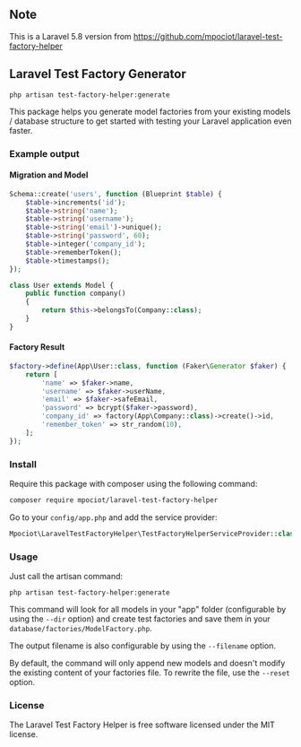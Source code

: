 ## Note

This is a Laravel 5.8 version from https://github.com/mpociot/laravel-test-factory-helper

## Laravel Test Factory Generator

`php artisan test-factory-helper:generate`

This package helps you generate model factories from your existing models / database structure to get started with testing your Laravel application even faster.

### Example output

#### Migration and Model
```php
Schema::create('users', function (Blueprint $table) {
    $table->increments('id');
    $table->string('name');
    $table->string('username');
    $table->string('email')->unique();
    $table->string('password', 60);
    $table->integer('company_id');
    $table->rememberToken();
    $table->timestamps();
});

class User extends Model {
    public function company()
    {
        return $this->belongsTo(Company::class);
    }
}
```

#### Factory Result

```php
$factory->define(App\User::class, function (Faker\Generator $faker) {
    return [
        'name' => $faker->name,
        'username' => $faker->userName,
        'email' => $faker->safeEmail,
        'password' => bcrypt($faker->password),
        'company_id' => factory(App\Company::class)->create()->id,
        'remember_token' => str_random(10),
    ];
});
```


### Install

Require this package with composer using the following command:

```bash
composer require mpociot/laravel-test-factory-helper
```
Go to your `config/app.php` and add the service provider:

```php
Mpociot\LaravelTestFactoryHelper\TestFactoryHelperServiceProvider::class
```

### Usage

Just call the artisan command:

`php artisan test-factory-helper:generate`

This command will look for all models in your "app" folder (configurable by using the `--dir` option) and create test factories and save them in your `database/factories/ModelFactory.php`.

The output filename is also configurable by using the `--filename` option.

By default, the command will only append new models and doesn't modify the existing content of your factories file. To rewrite the file, use the `--reset` option.

### License

The Laravel Test Factory Helper is free software licensed under the MIT license.
